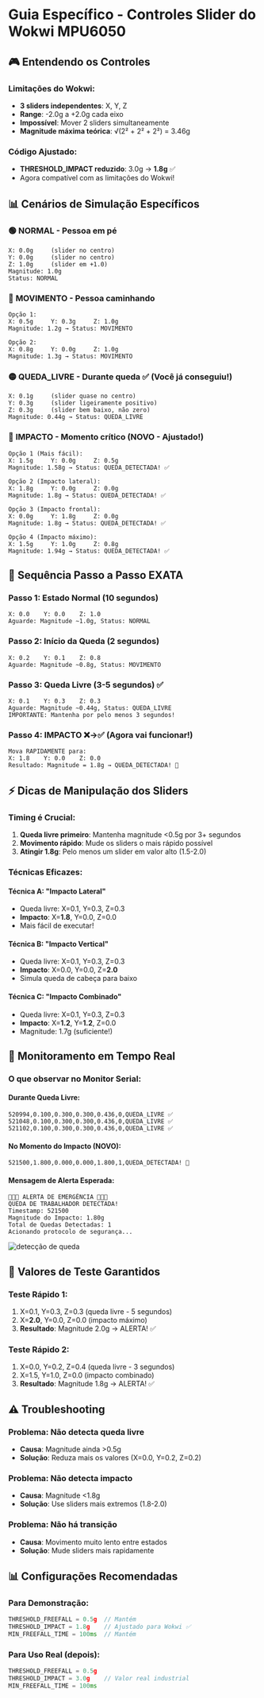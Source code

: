 # Guia Específico - Controles Slider do Wokwi MPU6050

## 🎮 Entendendo os Controles

### Limitações do Wokwi:
- **3 sliders independentes**: X, Y, Z
- **Range**: -2.0g a +2.0g cada eixo
- **Impossível**: Mover 2 sliders simultaneamente
- **Magnitude máxima teórica**: √(2² + 2² + 2²) = 3.46g

### Código Ajustado:
- **THRESHOLD_IMPACT reduzido**: 3.0g → **1.8g** ✅
- Agora compatível com as limitações do Wokwi!

## 📊 Cenários de Simulação Específicos

### 🟢 **NORMAL** - Pessoa em pé
```
X: 0.0g     (slider no centro)
Y: 0.0g     (slider no centro) 
Z: 1.0g     (slider em +1.0)
Magnitude: 1.0g
Status: NORMAL
```

### 🔵 **MOVIMENTO** - Pessoa caminhando
```
Opção 1:
X: 0.5g     Y: 0.3g     Z: 1.0g
Magnitude: 1.2g → Status: MOVIMENTO

Opção 2:
X: 0.8g     Y: 0.0g     Z: 1.0g
Magnitude: 1.3g → Status: MOVIMENTO
```

### 🟡 **QUEDA_LIVRE** - Durante queda ✅ (Você já conseguiu!)
```
X: 0.1g     (slider quase no centro)
Y: 0.3g     (slider ligeiramente positivo)
Z: 0.3g     (slider bem baixo, não zero)
Magnitude: 0.44g → Status: QUEDA_LIVRE
```

### 🔴 **IMPACTO** - Momento crítico (NOVO - Ajustado!)
```
Opção 1 (Mais fácil):
X: 1.5g     Y: 0.0g     Z: 0.5g
Magnitude: 1.58g → Status: QUEDA_DETECTADA! ✅

Opção 2 (Impacto lateral):
X: 1.8g     Y: 0.0g     Z: 0.0g
Magnitude: 1.8g → Status: QUEDA_DETECTADA! ✅

Opção 3 (Impacto frontal):
X: 0.0g     Y: 1.8g     Z: 0.0g
Magnitude: 1.8g → Status: QUEDA_DETECTADA! ✅

Opção 4 (Impacto máximo):
X: 1.5g     Y: 1.0g     Z: 0.8g
Magnitude: 1.94g → Status: QUEDA_DETECTADA! ✅
```

## 🎯 Sequência Passo a Passo EXATA

### **Passo 1: Estado Normal** (10 segundos)
```
X: 0.0    Y: 0.0    Z: 1.0
Aguarde: Magnitude ~1.0g, Status: NORMAL
```

### **Passo 2: Início da Queda** (2 segundos)
```
X: 0.2    Y: 0.1    Z: 0.8
Aguarde: Magnitude ~0.8g, Status: MOVIMENTO  
```

### **Passo 3: Queda Livre** (3-5 segundos) ✅
```
X: 0.1    Y: 0.3    Z: 0.3
Aguarde: Magnitude ~0.44g, Status: QUEDA_LIVRE
IMPORTANTE: Mantenha por pelo menos 3 segundos!
```

### **Passo 4: IMPACTO** ❌→✅ (Agora vai funcionar!)
```
Mova RAPIDAMENTE para:
X: 1.8    Y: 0.0    Z: 0.0
Resultado: Magnitude = 1.8g → QUEDA_DETECTADA! 🚨
```

## ⚡ Dicas de Manipulação dos Sliders

### **Timing é Crucial:**
1. **Queda livre primeiro**: Mantenha magnitude <0.5g por 3+ segundos
2. **Movimento rápido**: Mude os sliders o mais rápido possível
3. **Atingir 1.8g**: Pelo menos um slider em valor alto (1.5-2.0)

### **Técnicas Eficazes:**

#### **Técnica A: "Impacto Lateral"**
- Queda livre: X=0.1, Y=0.3, Z=0.3
- **Impacto**: X=**1.8**, Y=0.0, Z=0.0
- Mais fácil de executar!

#### **Técnica B: "Impacto Vertical"**  
- Queda livre: X=0.1, Y=0.3, Z=0.3
- **Impacto**: X=0.0, Y=0.0, Z=**2.0**
- Simula queda de cabeça para baixo

#### **Técnica C: "Impacto Combinado"**
- Queda livre: X=0.1, Y=0.3, Z=0.3  
- **Impacto**: X=**1.2**, Y=**1.2**, Z=0.0
- Magnitude: 1.7g (suficiente!)

## 📱 Monitoramento em Tempo Real

### **O que observar no Monitor Serial:**

#### Durante Queda Livre:
```
520994,0.100,0.300,0.300,0.436,0,QUEDA_LIVRE ✅
521048,0.100,0.300,0.300,0.436,0,QUEDA_LIVRE ✅
521102,0.100,0.300,0.300,0.436,0,QUEDA_LIVRE ✅
```

#### No Momento do Impacto (NOVO):
```
521500,1.800,0.000,0.000,1.800,1,QUEDA_DETECTADA! 🚨
```

#### Mensagem de Alerta Esperada:
```
🚨🚨🚨 ALERTA DE EMERGÊNCIA 🚨🚨🚨
QUEDA DE TRABALHADOR DETECTADA!
Timestamp: 521500
Magnitude do Impacto: 1.80g
Total de Quedas Detectadas: 1
Acionando protocolo de segurança...
```
![detecção de queda](drop_detected.jpg "Alerta de Deteção de Queda")

## 🔧 Valores de Teste Garantidos

### **Teste Rápido 1:**
1. X=0.1, Y=0.3, Z=0.3 (queda livre - 5 segundos)
2. X=**2.0**, Y=0.0, Z=0.0 (impacto máximo)
3. **Resultado**: Magnitude 2.0g → ALERTA! ✅

### **Teste Rápido 2:**
1. X=0.0, Y=0.2, Z=0.4 (queda livre - 3 segundos)  
2. X=1.5, Y=1.0, Z=0.0 (impacto combinado)
3. **Resultado**: Magnitude 1.8g → ALERTA! ✅

## ⚠️ Troubleshooting

### **Problema: Não detecta queda livre**
- **Causa**: Magnitude ainda >0.5g
- **Solução**: Reduza mais os valores (X=0.0, Y=0.2, Z=0.2)

### **Problema: Não detecta impacto**  
- **Causa**: Magnitude <1.8g
- **Solução**: Use sliders mais extremos (1.8-2.0)

### **Problema: Não há transição**
- **Causa**: Movimento muito lento entre estados
- **Solução**: Mude sliders mais rapidamente

## 📊 Configurações Recomendadas

### **Para Demonstração:**
```cpp
THRESHOLD_FREEFALL = 0.5g  // Mantém
THRESHOLD_IMPACT = 1.8g    // Ajustado para Wokwi ✅
MIN_FREEFALL_TIME = 100ms  // Mantém
```

### **Para Uso Real (depois):**
```cpp
THRESHOLD_FREEFALL = 0.5g
THRESHOLD_IMPACT = 3.0g    // Valor real industrial
MIN_FREEFALL_TIME = 100ms
```
